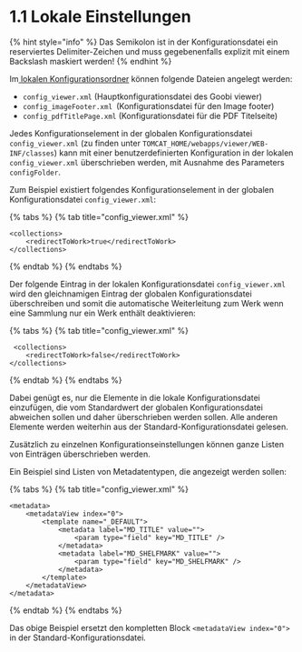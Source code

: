 # 1.1 Lokale Einstellungen

{% hint style="info" %}
Das Semikolon ist in der Konfigurationsdatei ein reserviertes Delimiter-Zeichen und muss gegebenenfalls explizit mit einem Backslash maskiert werden!
{% endhint %}

Im[ lokalen Konfigurationsordner](3.md) können folgende Dateien angelegt werden:

* `config_viewer.xml` (Hauptkonfigurationsdatei des Goobi viewer)
* `config_imageFooter.xml `(Konfigurationsdatei für den Image footer)
* `config_pdfTitlePage.xml` (Konfigurationsdatei für die PDF Titelseite)

Jedes Konfigurationselement in der globalen Konfigurationsdatei `config_viewer.xml` (zu finden unter `TOMCAT_HOME/webapps/viewer/WEB-INF/classes`) kann mit einer benutzerdefinierten Konfiguration in der lokalen `config_viewer.xml` überschrieben werden, mit Ausnahme des Parameters `configFolder`.

Zum Beispiel existiert folgendes Konfigurationselement in der globalen Konfigurationsdatei `config_viewer.xml`:

{% tabs %}
{% tab title="config_viewer.xml" %}
```markup
<collections>
    <redirectToWork>true</redirectToWork>
</collections>
```
{% endtab %}
{% endtabs %}

Der folgende Eintrag in der lokalen Konfigurationsdatei `config_viewer.xml` wird den gleichnamigen Eintrag der globalen Konfigurationsdatei überschreiben und somit die automatische Weiterleitung zum Werk wenn eine Sammlung nur ein Werk enthält deaktivieren:

{% tabs %}
{% tab title="config_viewer.xml" %}
```markup
 <collections>
    <redirectToWork>false</redirectToWork>
</collections>
```
{% endtab %}
{% endtabs %}

Dabei genügt es, nur die Elemente in die lokale Konfigurationsdatei einzufügen, die vom Standardwert der globalen Konfigurationsdatei abweichen sollen und daher überschrieben werden sollen. Alle anderen Elemente werden weiterhin aus der Standard-Konfigurationsdatei gelesen.

Zusätzlich zu einzelnen Konfigurationseinstellungen können ganze Listen von Einträgen überschrieben werden.

Ein Beispiel sind Listen von Metadatentypen, die angezeigt werden sollen:

{% tabs %}
{% tab title="config_viewer.xml" %}
```markup
<metadata>
    <metadataView index="0">
        <template name="_DEFAULT">
            <metadata label="MD_TITLE" value="">
                <param type="field" key="MD_TITLE" />
            </metadata>
            <metadata label="MD_SHELFMARK" value="">
                <param type="field" key="MD_SHELFMARK" />
            </metadata>
        </template>
    </metadataView>
</metadata>
```
{% endtab %}
{% endtabs %}

Das obige Beispiel ersetzt den kompletten Block `<metadataView index="0">` in der Standard-Konfigurationsdatei.
